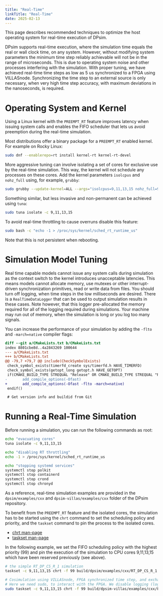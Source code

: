 ```yaml
---
title: "Real-Time"
linkTitle: "Real-Time"
date: 2025-02-13
---
```


This page describes recommended techniques to optimize the host operating system for real-time execution of DPsim.

DPsim supports real-time execution, where the simulation time equals the real or wall clock time, on any system.
However, without modifying system parameters the minimum time step reliably achievable will not be in the range of microseconds.
This is due to operating system noise and other processes interfering with the simulation.
With proper tuning, we have achieved real-time time steps as low as 5 us synchronized to a FPGA using VILLASnode.
Synchronizing the time step to an external source is only necessary, when very high time step accuracy, with maximum deviations in the nanoseconds, is required.

# Operating System and Kernel

Using a Linux kernel with the `PREEMPT_RT` feature improves latency when issuing system calls and enables the FIFO scheduler that lets us avoid preemption during the real-time simulation.

Most distributions offer a binary package for a `PREEMPT_RT` enabled kernel. For example on Rocky Linux:

```bash
sudo dnf --enablerepo=rt install kernel-rt kernel-rt-devel
```

More aggressive tuning can involve isolating a set of cores for exclusive use by the real-time simulation.
This way, the kernel will not schedule any processes on these cores.
Add the kernel parameters `isolcpus` and `nohz_full` using, for example, `grubby`:

```bash
sudo grubby --update-kernel=ALL --args="isolcpus=9,11,13,15 nohz_full=9,11,13,15"
```

Something similar, but less invasive and non-permanent can be achieved using `tuna`:

```bash
sudo tuna isolate -c 9,11,13,15
```

To avoid real-time throttling to cause overruns disable this feature:

```bash
sudo bash -c "echo -1 > /proc/sys/kernel/sched_rt_runtime_us"
```

Note that this is not persistent when rebooting.

# Simulation Model Tuning

Real time capable models cannot issue any system calls during simulation as the context switch to the kernel introduces unacceptable latencies.
This means models cannot allocate memory, use mutexes or other interrupt-driven synchronization primitives, read or write data from files.
You should turn off logging, when time steps in the low milliseconds are desired.
There is a `RealTimeDataLogger` that can be used to output simulation results in these cases.
Note however, that this logger pre-allocated the memory required for all of the logging required during simulations.
Your machine may run out of memory, when the simulation is long or you log too many signals.

You can increase the performance of your simulation by adding the `-flto` and  `-march=native` compiler flags:

```diff
diff --git a/CMakeLists.txt b/CMakeLists.txt
index 8801cbe8d..4a2843269 100644
--- a/CMakeLists.txt
+++ b/CMakeLists.txt
@@ -79,7 +79,7 @@ include(CheckSymbolExists)
 check_symbol_exists(timerfd_create sys/timerfd.h HAVE_TIMERFD)
 check_symbol_exists(getopt_long getopt.h HAVE_GETOPT)
 if(CMAKE_BUILD_TYPE STREQUAL "Release" OR CMAKE_BUILD_TYPE STREQUAL "RelWithDebInfo")
-       add_compile_options(-Ofast)
+       add_compile_options(-Ofast -flto -march=native)
 endif()

 # Get version info and buildid from Git
```

# Running a Real-Time Simulation

Before running a simulation, you can run the following commands as root:

```bash
echo "evacuating cores"
tuna isolate -c 9,11,13,15

echo "disabling RT throttling"
echo -1 > /proc/sys/kernel/sched_rt_runtime_us

echo "stopping systemd services"
systemctl stop polkit
systemctl stop containerd
systemctl stop crond
systemctl stop chronyd
```

As a reference, real-time simulation examples are provided in the `dpsim/examples/cxx` and `dpsim-villas/examples/cxx` folder of the DPsim repository.

To benefit from the `PREEMPT_RT` feature and the isolated cores, the simulation has to be started using the `chrt` command to set the scheduling policy and priority, and the `taskset` command to pin the process to the isolated cores.

- [chrt man-page](http://man7.org/linux/man-pages/man1/chrt.1.html)
- [taskset man-page](http://man7.org/linux/man-pages/man1/taskset.1.html)

In the following example, we set the FIFO scheduling policy with the highest priority (99) and pin the execution of the simulation to CPU cores 9,11,13,15 which have been reserved previously (see above).

```bash
# the simple RT_DP_CS_R_1 simulation
taskset -c 9,11,13,15 chrt -f 99 build/dpsim/examples/cxx/RT_DP_CS_R_1

# Cosimulation using VILLASnode, FPGA synchronized time step, and exchanging data via Aurora interface.
# Here we need sudo, to interact with the FPGA. We disable logging (log=false) and set the time step to 50 us (-t 0.00005).
sudo taskset -c 9,11,13,15 chrt -f 99 build/dpsim-villas/examples/cxx/FpgaCosim3PhInfiniteBus -o log=false -t 0.00005 -d 10
```
